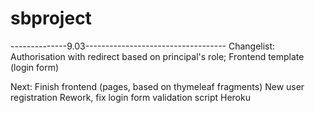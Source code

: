 # sbproject
--------------9.03-----------------------------------
Changelist:
Authorisation with redirect based on principal's role;
Frontend template (login form)

Next:
Finish frontend (pages, based on thymeleaf fragments)
New user registration
Rework, fix login form validation script
Heroku
